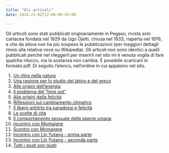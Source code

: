 ```yaml
---
title: "Gli articoli"
date: 2024-21-02T12:00:00-05:00

---
```

Gli articoli sono stati pubblicati originariamente in Pegaso, rivista solo cartacea fondata nel 1929 da Ugo Ojetti, chiusa nel 1933, riaperta nel 1976, e che da allora non ha più sospeso le pubblicazioni (per maggiori dettagli rinvio alla relativa voce su Wikipedia).
Gli articoli non sono identici a quelli pubblicati perché nel rileggerli per inserirli nel sito mi è venuta voglia di fare qualche ritocco, ma la sostanza non cambia. È possibile scaricarli in formato pdf.
Di seguito l’elenco, nell’ordine in cui appaiono nel sito.


1) [Un ritiro nella natura](/articles/un-ritiro-nella-natura/)
2) [Una ragione per lo studio del latino e del greco](/articles/una-ragione-per-lo-studio-del-latino-e-del-greco/)
3) [Alle origini dell’energia](/articles/alle-origini-dell-energia/)
4) [Il problema del “time out”](/articles/il-problema-del-time-out/)
5) [Alle origini della felicità](/articles/alle-origini-della-felicita)
6) [Riflessioni sul cambiamento climatico](/articles/riflessioni-sul-cambiamento-climatico/)
7) [Il libero arbitrio tra paradossi e felicità](/articles/il-libero-arbitrio-tra-paradossi-e-felicita/)
8) [Le scelte di vita](/articles/le-scelte-di-vita/)
9) [Il comportamento sessuale della specie umana](/articles/il-comportamento-sessuale-della-specie-umana/)
10) [Incontro con Montaigne](/articles/incontro-con-montaigne/)
11) [Scontro con Montaigne](/articles/scontro-con-montaigne/)
12) [Incontro con Lin Yutang - prima parte](/articles/incontro-con-lin-yutang-prima-parte/)
13) [Incontro con Lin Yutang - seconda parte](/articles/incontro-con-lin-yutang-seconda-parte/)
14) [Tutti i gusti son gusti ](/articles/tutti-i-gusti-son-gusti/)
